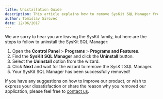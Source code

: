 ```yaml
---
title: Unistallation Guide
description: This article explains how to remove SysKit SQL Manager from your environment.
author: Tomislav Sirovec
date: 12/06/2017
---
```


We are sorry to hear you are leaving the SysKit family, but here are the steps to follow to uninstall the SysKit SQL Manager:

1. Open the __Control Panel__ > __Programs__ > __Programs and Features__.
2. Find the __SysKit SQL Manager__ and click the __Uninstall__ button.
3. Select the __Uninstall__ option from the wizard.
4. Click __Next__ and wait for the wizard to remove the SysKit SQL Manager.
5. Your SysKit SQL Manager has been successfully removed!

If you have any suggestions on how to improve our product, or wish to express your dissatisfaction or share the reason why you removed our application, please feel free to [contact us](https://www.sqldockit.com/support/contact-us/).
